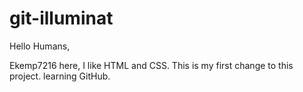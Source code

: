 # git-illuminat

Hello Humans,

Ekemp7216 here, I like HTML and CSS. This is my first change to this project. learning GitHub.
